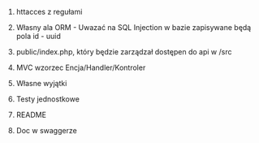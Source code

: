 1. httacces z regułami
2. Własny ala ORM - Uwazać na SQL Injection
    w bazie zapisywane będą pola
    id - uuid
    
3. public/index.php, który będzie zarządzał dostępen do api w /src
4. MVC wzorzec Encja/Handler/Kontroler
5. Własne wyjątki
6. Testy jednostkowe
7. README
8. Doc w swaggerze